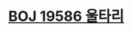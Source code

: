 # [BOJ 19586 울타리](https://www.acmicpc.net/problem/19586)
<!--tags: convex hull, geom, rotating calipers-->
